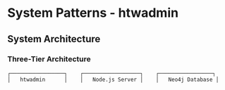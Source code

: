 # System Patterns - htwadmin

## System Architecture

### Three-Tier Architecture
```
┌─────────────────┐    ┌──────────────────┐    ┌─────────────────┐
│   htwadmin      │    │   Node.js Server │    │   Neo4j Database │
